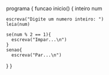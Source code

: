 programa {
  funcao inicio() 
  {
    inteiro num

    escreva("Digite um numero inteiro: ")
    leia(num)

    se(num % 2 == 1){
      escreva("Impar...\n")
    }
    senao{
      escreva("Par...\n")
  }
}
